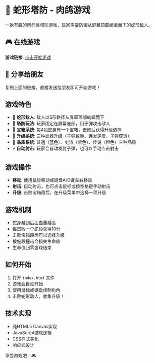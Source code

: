 # 🐍 蛇形塔防 - 肉鸽游戏

一款有趣的肉鸽类塔防游戏，玩家需要防御从屏幕顶部蜿蜒而下的蛇形敌人。

## 🎮 在线游戏

**游戏链接**: [点击开始游戏](https://your-username.github.io/snake-tower-defense/)

## 📱 分享给朋友

复制上面的链接，直接发送给朋友即可开始游戏！

## 游戏特色

- 🐍 **蛇形敌人**: 敌人以S形路径从屏幕顶部蜿蜒而下
- 🎯 **塔防玩法**: 玩家固定在屏幕底部，用子弹攻击敌人
- 💎 **宝箱系统**: 每4段蛇身有一个宝箱，击败后获得升级选择
- 🔧 **升级系统**: 三种武器升级（子弹数量、连发速度、子弹穿透）
- 🎨 **品质系统**: 普通（蓝色）、史诗（紫色）、传说（橙色）三种品质
- ⚡ **自动射击**: 玩家会自动发射子弹，也可以手动点击射击

## 游戏操作

- **移动**: 使用鼠标移动或键盘A/D键左右移动
- **射击**: 自动射击，也可点击鼠标或按空格键手动射击
- **升级**: 击败宝箱段后，在升级菜单中选择一项升级

## 游戏机制

- 蛇身越到后面血量越高
- 每击败一个蛇段获得10分
- 击败宝箱段后可以选择升级
- 被蛇段撞击会损失生命值
- 生命值归零游戏结束

## 如何开始

1. 打开 `index.html` 文件
2. 游戏会自动开始
3. 使用鼠标或键盘控制角色
4. 击败蛇形敌人，收集升级！

## 技术实现

- 纯HTML5 Canvas实现
- JavaScript游戏逻辑
- CSS样式美化
- 响应式设计

享受游戏吧！🎮


